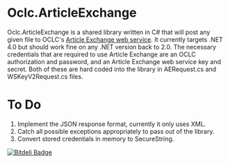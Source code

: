 Oclc.ArticleExchange
====================

Oclc.ArticleExchange is a shared library written in C# that will post any given file to OCLC's [Article Exchange web service](http://www.oclc.org/developer/services/article-exchange-api).  It currently targets .NET 4.0 but should work fine on any .NET version back to 2.0.  The necessary credentials that are required to use Article Exchange are an OCLC authorization and password, and an Article Exchange web service key and secret.  Both of these are hard coded into the library in AERequest.cs and WSKeyV2Request.cs files.

To Do
====================

1. Implement the JSON response format, currently it only uses XML.
2. Catch all possible exceptions appropriately to pass out of the library.
3. Convert stored credentials in memory to SecureString.

[![Bitdeli Badge](https://d2weczhvl823v0.cloudfront.net/swandog30/Oclc.ArticleExchange/trend.png)](https://bitdeli.com/free "Bitdeli Badge")
